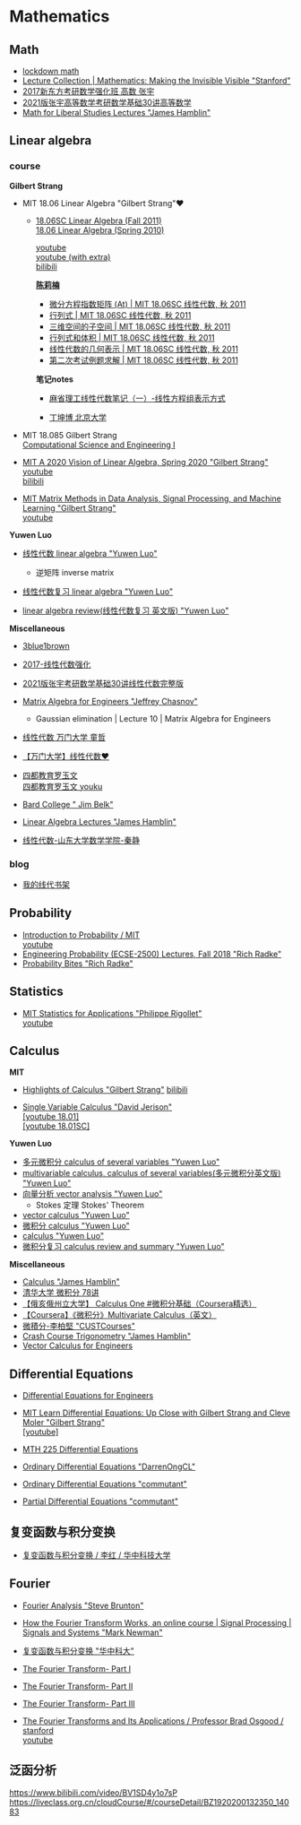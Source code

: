 # Mathematics


## Math

- [lockdown math](https://www.youtube.com/watch?v=ppWPuXsnf1Q&list=PLZHQObOWTQDP5CVelJJ1bNDouqrAhVPev)  
- [Lecture Collection | Mathematics: Making the Invisible Visible "Stanford"](https://www.youtube.com/watch?v=pk49iM9OT_0&list=PLpGHT1n4-mAvzAtg6Qo8aTld6goSPxo4o)  
- [2017新东方考研数学强化班 高数 张宇](https://www.youtube.com/playlist?list=PLPVDPEUcHjf7L-KNqT7wEdUEfO0_EIRG6)  
- [2021版张宇高等数学考研数学基础30讲高等数学](https://www.bilibili.com/video/BV1ME411M7hp)  
- [Math for Liberal Studies Lectures "James Hamblin"](https://www.youtube.com/playlist?list=PLNr8B4XHL5kFmEhHZnxqdAiAwVSg80QbA)





## Linear algebra  

### course

**Gilbert Strang**
- MIT 18.06 Linear Algebra "Gilbert Strang"❤️
  - [18.06SC Linear Algebra (Fall 2011)](https://ocw.mit.edu/courses/mathematics/18-06sc-linear-algebra-fall-2011/index.htm)  
    [18.06 Linear Algebra (Spring 2010)](https://ocw.mit.edu/courses/mathematics/18-06-linear-algebra-spring-2010/)  

    [youtube](https://www.youtube.com/playlist?list=PLE7DDD91010BC51F8)  
    [youtube (with extra)](https://www.youtube.com/playlist?list=PL221E2BBF13BECF6C)  
    [bilibili](https://www.bilibili.com/video/BV1zx411g7gq)

    [**陈莉楠**](https://www.youtube.com/channel/UCEBb1b_L6zDS3xTUrIALZOw/search?query=%E9%99%88%E8%8E%89%E6%A5%A0)  
    - [微分方程指数矩阵 (At) | MIT 18.06SC 线性代数, 秋 2011](https://www.youtube.com/watch?v=nTM6ktBeiH4&list=WL&index=3&t=30s)
    - [行列式 | MIT 18.06SC 线性代数, 秋 2011](https://www.youtube.com/watch?v=ZyYGJc9jNno)  
    - [三维空间的子空间 | MIT 18.06SC 线性代数, 秋 2011](https://www.youtube.com/watch?v=VyPIQ_8QqEk)  
    - [行列式和体积 | MIT 18.06SC 线性代数, 秋 2011](https://www.youtube.com/watch?v=ZuWAwCEMeWE&t=522s)  
    - [线性代数的几何表示 | MIT 18.06SC 线性代数, 秋 2011](https://www.youtube.com/watch?v=mgbjhzDndOY)  
    - [第二次考试例题求解 | MIT 18.06SC 线性代数, 秋 2011](https://www.youtube.com/watch?v=ThxvK9t7DNo)  
  
    **笔记notes**
    - [麻省理工线性代数笔记（一）-线性方程组表示方式](https://zhuanlan.zhihu.com/p/36524700)
  
    - [丁坤博 北京大学](https://github.com/yizhen20133868/MIT-Linear-Algebra-Notes)

- MIT 18.085 Gilbert Strang  
  [Computational Science and Engineering I](https://ocw.mit.edu/courses/mathematics/18-085-computational-science-and-engineering-i-fall-2008/)

- [MIT A 2020 Vision of Linear Algebra, Spring 2020 "Gilbert Strang"](https://ocw.mit.edu/resources/res-18-010-a-2020-vision-of-linear-algebra-spring-2020/)  
  [youtube](https://www.youtube.com/playlist?list=PLUl4u3cNGP61iQEFiWLE21EJCxwmWvvek)  
  [bilibili](https://www.bilibili.com/video/BV1Ki4y147Kh?p=1)


- [MIT Matrix Methods in Data Analysis, Signal Processing, and Machine Learning "Gilbert Strang"](https://ocw.mit.edu/courses/mathematics/18-065-matrix-methods-in-data-analysis-signal-processing-and-machine-learning-spring-2018/)  
  [youtube](https://www.youtube.com/playlist?list=PLUl4u3cNGP63oMNUHXqIUcrkS2PivhN3k)



**Yuwen Luo**
- [线性代数 linear algebra "Yuwen Luo"](https://www.youtube.com/playlist?list=PLn4oMMSpc3Yl8eQQCob5nr43ACJGHQhmt)  
  - 逆矩阵 inverse matrix

- [线性代数复习 linear algebra "Yuwen Luo"](https://www.youtube.com/playlist?list=PLn4oMMSpc3Yndn02KC17SkfCmS1RA-8Sf)

- [linear algebra review(线性代数复习 英文版) "Yuwen Luo"](https://www.youtube.com/playlist?list=PLn4oMMSpc3YmYkfj_WeN3HFOkKMXj9yRY)





**Miscellaneous**

- [3blue1brown](https://www.youtube.com/playlist?list=PLZHQObOWTQDPD3MizzM2xVFitgF8hE_ab)  

- [2017-线性代数强化](https://www.youtube.com/playlist?list=PLYdE87tyKU5ALNr-oL4xKfp62chdQeZEk)  

- [2021版张宇考研数学基础30讲线性代数完整版](https://www.bilibili.com/video/BV1LV411o7q9)  

- [Matrix Algebra for Engineers "Jeffrey Chasnov"](https://www.youtube.com/playlist?list=PLkZjai-2Jcxlg-Z1roB0pUwFU-P58tvOx)  
  - Gaussian elimination | Lecture 10 | Matrix Algebra for Engineers

- [线性代数 万门大学 童哲](https://www.youtube.com/watch?v=ove0ywl962M&list=PL1rUBzS6ux6peJ_VDGlfRmxmrkjKdboue)  

- [【万门大学】线性代数❤️](https://www.youtube.com/playlist?list=PL0GyqFMD-UCH7c_kURb1bm38t_JQJBAEk)

- [四都教育罗玉文](https://www.sudoedu.com/%e8%a7%86%e9%a2%91%e8%af%be%e7%a8%8b/)  
  [四都教育罗玉文 youku](https://i.youku.com/i/UMzA1MzIwMjM3Ng==/playlists?spm=a2hzp.8244740.0.0)

- [Bard College " Jim Belk"](http://faculty.bard.edu/~belk/math213f15/)

- [Linear Algebra Lectures "James Hamblin"](https://www.youtube.com/playlist?list=PLNr8B4XHL5kGDHOrU4IeI6QNuZHur4F86)

- [线性代数-山东大学数学学院-秦静](https://www.bilibili.com/video/BV1i741157ju)

### blog
- [我的线代书架](https://ccjou.wordpress.com/2011/10/14/%E6%88%91%E7%9A%84%E7%B7%9A%E4%BB%A3%E6%9B%B8%E6%9E%B6/)







## Probability
- [Introduction to Probability / MIT](https://ocw.mit.edu/resources/res-6-012-introduction-to-probability-spring-2018/)  
  [youtube](https://www.youtube.com/playlist?list=PLUl4u3cNGP60hI9ATjSFgLZpbNJ7myAg6)  
- [Engineering Probability (ECSE-2500) Lectures, Fall 2018 "Rich Radke"](https://www.youtube.com/playlist?list=PLuh62Q4Sv7BU1dN2G6ncyiMbML7OXh_Jx)  
- [Probability Bites "Rich Radke"](https://www.youtube.com/playlist?list=PLuh62Q4Sv7BXkeKW4J_2WQBlYhKs_k-pj)  






## Statistics
- [MIT Statistics for Applications "Philippe Rigollet"](https://ocw.mit.edu/courses/mathematics/18-650-statistics-for-applications-fall-2016/)  
  [youtube](https://www.youtube.com/watch?v=VPZD_aij8H0&list=WL&index=67)  






## Calculus

**MIT**
- [Highlights of Calculus "Gilbert Strang"](https://ocw.mit.edu/resources/res-18-005-highlights-of-calculus-spring-2010/)
  [bilibili](https://www.bilibili.com/video/av61776318/)

- [Single Variable Calculus "David Jerison"](https://ocw.mit.edu/courses/mathematics/18-01-single-variable-calculus-fall-2006/)  
  [[youtube 18.01]](https://www.youtube.com/playlist?list=PLE2215608E2574180)  
  [[youtube 18.01SC]](https://www.youtube.com/playlist?list=PL47FB68AD27EE8019)  

**Yuwen Luo**  
- [多元微积分 calculus of several variables "Yuwen Luo"](https://www.youtube.com/playlist?list=PLn4oMMSpc3YnNqTwyg3Lt-5dymCNArbza)
- [multivariable calculus, calculus of several variables(多元微积分英文版) "Yuwen Luo"](https://www.youtube.com/playlist?list=PLn4oMMSpc3YlhUGbbxDURDQnDgzPUUN1e)
- [向量分析 vector analysis "Yuwen Luo"](https://www.youtube.com/playlist?list=PLn4oMMSpc3YnBlRV3ThL2Z5sG0cK8VTTr)
  - Stokes 定理 Stokes' Theorem
- [vector calculus "Yuwen Luo"](https://www.youtube.com/playlist?list=PLn4oMMSpc3YkvNXAs_O-ltToAdsKbM9DX)
- [微积分 calculus "Yuwen Luo"](https://www.youtube.com/playlist?list=PLn4oMMSpc3YmInUfI8zDMhWbCzs9yO0vd)
- [calculus "Yuwen Luo"](https://www.youtube.com/playlist?list=PLn4oMMSpc3Yn6Oj9Fj9jsAb1AscAefHIR)
- [微积分复习 calculus review and summary "Yuwen Luo"](https://www.youtube.com/playlist?list=PLn4oMMSpc3Yma1Pq-QTIqHVw2G8mkrWcl)

**Miscellaneous**

- [Calculus "James Hamblin"](https://www.youtube.com/playlist?list=PLNr8B4XHL5kFc8sV2RD5hU0MSjnJvAiiP)
- [清华大学 微积分 78讲](https://www.bilibili.com/video/av22429434/)
- [【俄亥俄州立大学】 Calculus One #微积分基础（Coursera精选）](https://www.bilibili.com/video/av64578050/?p=1)
- [【Coursera】《微积分》Multivariate Calculus（英文）](https://www.bilibili.com/video/av45853362?p=2)
- [微積分-李柏堅 "CUSTCourses"](https://www.youtube.com/c/CUSTCourses/playlists?view=50&sort=dd&shelf_id=18)
- [Crash Course Trigonometry "James Hamblin"](https://www.youtube.com/playlist?list=PLNr8B4XHL5kHugFwIm1F064iJTJaXhdrh)
- [Vector Calculus for Engineers](https://www.youtube.com/playlist?list=PLkZjai-2JcxnYmkg6fpzz4WFumGVl7MOa)  




## Differential Equations
- [Differential Equations for Engineers](https://www.youtube.com/playlist?list=PLkZjai-2JcxlvaV9EUgtHj1KV7THMPw1w)

- [MIT Learn Differential Equations: Up Close with Gilbert Strang and Cleve Moler "Gilbert Strang"](https://ocw.mit.edu/resources/res-18-009-learn-differential-equations-up-close-with-gilbert-strang-and-cleve-moler-fall-2015/)  
  [[youtube]](https://www.youtube.com/watch?v=ZvL88xqYSak&list=PLUl4u3cNGP63oTpyxCMLKt_JmB0WtSZfG)

- [MTH 225 Differential Equations](https://math.libretexts.org/Courses/Monroe_Community_College/MTH_225_Differential_Equations)

- [Ordinary Differential Equations "DarrenOngCL"](https://www.youtube.com/user/DarrenOngCL/playlists)

- [Ordinary Differential Equations "commutant"](https://www.youtube.com/playlist?list=PLwIFHT1FWIUJYuP5y6YEM4WWrY4kEmIuS)

- [Partial Differential Equations "commutant"](https://www.youtube.com/playlist?list=PLF6061160B55B0203)



## 复变函数与积分变换

- [复变函数与积分变换 / 李红 / 华中科技大学](https://www.youtube.com/playlist?list=PLBPbUxsZM4SaU12qDcb5YbHgHNfwauDro)  


## Fourier
- [Fourier Analysis "Steve Brunton"](https://www.youtube.com/playlist?list=PLMrJAkhIeNNT_Xh3Oy0Y4LTj0Oxo8GqsC&index=17)  

- [How the Fourier Transform Works, an online course | Signal Processing | Signals and Systems "Mark Newman"](https://www.youtube.com/watch?v=R2wC8Oujm8M&list=PLWMUMyAolbNuWse5uM3HBwkrJEVsWOLd6)  

- [复变函数与积分变换 "华中科大"](https://www.youtube.com/watch?v=ynYkgiDI_OA&list=PLBPbUxsZM4SaU12qDcb5YbHgHNfwauDro&index=1)  

-  [The Fourier Transform- Part I](https://www.youtube.com/watch?v=ObklYbQaX24&t=11s)
-  [The Fourier Transform- Part II](https://www.youtube.com/watch?v=QO3kgwYzpZg)
-  [The Fourier Transform- Part III](https://www.youtube.com/watch?v=6-llh6WJo1U) 

- [The Fourier Transforms and Its Applications / Professor Brad Osgood / stanford](https://see.stanford.edu/Course/EE261)  
[youtube](https://www.youtube.com/playlist?list=PLB24BC7956EE040CD)  



## 泛函分析
https://www.bilibili.com/video/BV1SD4y1o7sP
https://liveclass.org.cn/cloudCourse/#/courseDetail/BZ1920200132350_14083






<!-- {{< link "" >}}   -->


